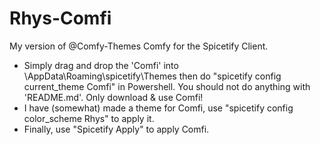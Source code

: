 # Rhys-Comfi
My version of @Comfy-Themes Comfy for the Spicetify Client.

- Simply drag and drop the 'Comfi' into \AppData\Roaming\spicetify\Themes then do "spicetify config current_theme Comfi" in Powershell.
  You should not do anything with 'README.md'. Only download & use Comfi!
- I have (somewhat) made a theme for Comfi, use "spicetify config color_scheme Rhys" to apply it.
- Finally, use "Spicetify Apply" to apply Comfi.
